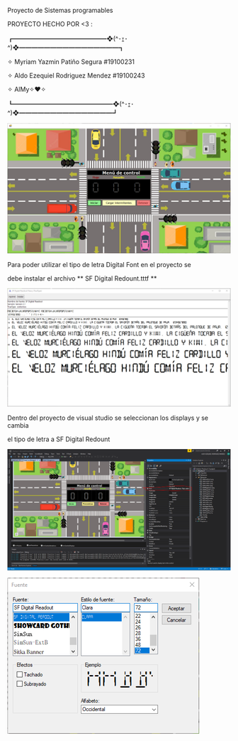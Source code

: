 Proyecto de Sistemas programables


PROYECTO HECHO POR <3 :

┏━━━━━━━━━━━━━━━❖(^･ｪ･^)❖━━━━━━━━━━━━━━━━┓

✧ Myriam Yazmin Patiño Segura     #19100231

✧ Aldo Ezequiel Rodriguez Mendez  #19100243

✧ AlMy✧❤️✧

┗━━━━━━━━━━━━━━━━❖(^･ｪ･^)❖━━━━━━━━━━━━━━━┛

![Semaforo](semaforo.png)


Para poder utilizar el tipo de letra Digital Font en el proyecto se

debe instalar el archivo ** SF Digital Redount.tttf ** 

![Digital redount](DigitalRedount.png)

Dentro del proyecto de visual studio se seleccionan los displays y se cambia

el tipo de letra a SF Digital Redount 

![error](Visual1.png)

![error](Visual2.png)